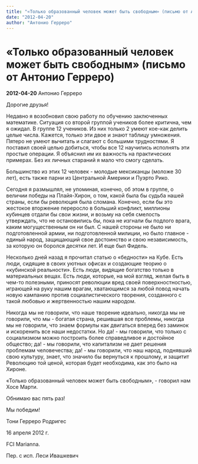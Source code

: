 ```yaml
---
title: "«Только образованный человек может быть свободным» (письмо от Антонио Герреро)"
date: "2012-04-20"
author: "Антонио Герреро"
---
```


# «Только образованный человек может быть свободным» (письмо от Антонио Герреро)

**2012-04-20** Антонио Герреро

Дорогие друзья!

Недавно я возобновил свою работу по обучению заключенных математике. Ситуация со второй группой учеников более критична, чем я ожидал. В группе 12 учеников. Из них только 2 умеют кое-как делить целые числа. Кажется, только эти двое и знают таблицу умножения. Пятеро не умеют вычитать и слагают с большими трудностями. Я поставил своей целью добиться, чтобы все 12 научились исполнять эти простые операции. Я объяснил им их важность на практических примерах. Без их личных стараний я мало что смогу сделать.

Большинство из этих 12 человек - молодые мексиканцы (моложе 30 лет), есть также парни из Центральной Америки и Пуэрто Рико.

Сегодня я размышлял, не упоминая, конечно, об этом в группе, о величии победы на Плайя-Хирон, о том, какой была бы судьба нашей страны, если бы революция была сломана. Конечно, если бы это жестокое вторжение переросло в больший конфликт, миллионы кубинцев отдали бы свои жизни, и возьму на себя смелость утверждать, что не остановились бы, пока не изгнали бы подлого врага, каким могущественным он ни был. С нашей стороны не было ни подготовленной армии, ни подготовленной милиции, но было главное - единый народ, защищающий свое достоинство и свою независимость, за которую он боролся десятки лет. И еще был Фидель.

Несколько дней назад я прочитал статью о «бедности» на Кубе. Есть люди, сидящие в своих уютных офисах и создающие теорию о «кубинской реальности». Есть люди, видящие богатство только в материальных вещах. Есть люди, которые, на мой взгляд, желая быть в чем-то полезными, приносят революции вред своей поверхностностью, играющей на руку нашим врагам, хватающимся за любой повод начать новую кампанию против социалистического творения, созданного с такой любовью и жертвенностью нашим народом.

Никогда мы не говорили, что наше творение идеально, никогда мы не говорили, что мы - богатая страна, решившая все проблемы, никогда мы не говорили, что знаем формулы как двигаться вперед без заминок и искоренить все наши недостатки. Но да! - мы говорили, что только с социализмом можно построить более справедливое и достойное общество; да! - мы говорили, что капитализм не дает решения проблемам человечества; да! - мы говорили, что наш народ, поднявший свою культуру, знает, что значило бы вернуться к прошлому, и защитит Революцию той ценой, которая будет необходима, как это было на Хироне.

«Только образованный человек может быть свободным», - говорил нам Хосе Марти.

Обнимаю вас пять раз!

Мы победим!

Тони Герреро Родригес

16 апреля 2012 г.

FCI Marianna.

Пер. с исп. Леси Ивашкевич